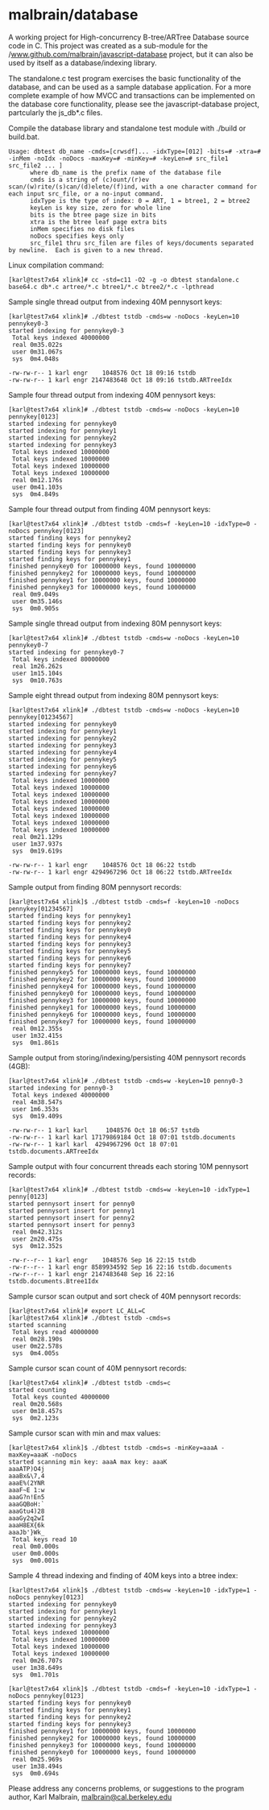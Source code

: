 malbrain/database
==========================

A working project for High-concurrency B-tree/ARTree Database source code in C.  This project was created as a sub-module for the /www.github.com/malbrain/javascript-database project, but it can also be used by itself as a database/indexing library.

The standalone.c test program exercises the basic functionality of the database, and can be used as a sample database application.  For a more complete example of how MVCC and transactions can be implemented on the database core functionality, please see the javascript-database project, partcularly the js_db*.c files.

Compile the database library and standalone test module with ./build or build.bat.

```
Usage: dbtest db_name -cmds=[crwsdf]... -idxType=[012] -bits=# -xtra=# -inMem -noIdx -noDocs -maxKey=# -minKey=# -keyLen=# src_file1 src_file2 ... ]
      where db_name is the prefix name of the database file
      cmds is a string of (c)ount/(r)ev scan/(w)rite/(s)can/(d)elete/(f)ind, with a one character command for each input src_file, or a no-input command.
      idxType is the type of index: 0 = ART, 1 = btree1, 2 = btree2
      keyLen is key size, zero for whole line
      bits is the btree page size in bits
      xtra is the btree leaf page extra bits
      inMem specifies no disk files
      noDocs specifies keys only
      src_file1 thru src_filen are files of keys/documents separated by newline.  Each is given to a new thread.
```
Linux compilation command:

    [karl@test7x64 xlink]# cc -std=c11 -O2 -g -o dbtest standalone.c base64.c db*.c artree/*.c btree1/*.c btree2/*.c -lpthread

Sample single thread output from indexing 40M pennysort keys:

    [karl@test7x64 xlink]# ./dbtest tstdb -cmds=w -noDocs -keyLen=10 pennykey0-3
    started indexing for pennykey0-3
     Total keys indexed 40000000
     real 0m35.022s
     user 0m31.067s
     sys  0m4.048s

    -rw-rw-r-- 1 karl engr    1048576 Oct 18 09:16 tstdb
    -rw-rw-r-- 1 karl engr 2147483648 Oct 18 09:16 tstdb.ARTreeIdx

Sample four thread output from indexing 40M pennysort keys:

    [karl@test7x64 xlink]# ./dbtest tstdb -cmds=w -noDocs -keyLen=10 pennykey[0123]
    started indexing for pennykey0
    started indexing for pennykey1
    started indexing for pennykey2
    started indexing for pennykey3
     Total keys indexed 10000000
     Total keys indexed 10000000
     Total keys indexed 10000000
     Total keys indexed 10000000
     real 0m12.176s
     user 0m41.103s
     sys  0m4.849s

Sample four thread output from finding 40M pennysort keys:

    [karl@test7x64 xlink]# ./dbtest tstdb -cmds=f -keyLen=10 -idxType=0 -noDocs pennykey[0123]
    started finding keys for pennykey2
    started finding keys for pennykey0
    started finding keys for pennykey3
    started finding keys for pennykey1
    finished pennykey0 for 10000000 keys, found 10000000
    finished pennykey2 for 10000000 keys, found 10000000
    finished pennykey1 for 10000000 keys, found 10000000
    finished pennykey3 for 10000000 keys, found 10000000
     real 0m9.049s
     user 0m35.146s
     sys  0m0.905s

Sample single thread output from indexing 80M pennysort keys:

    [karl@test7x64 xlink]# ./dbtest tstdb -cmds=w -noDocs -keyLen=10 pennykey0-7
    started indexing for pennykey0-7
     Total keys indexed 80000000
     real 1m26.262s
     user 1m15.104s
     sys  0m10.763s

Sample eight thread output from indexing 80M pennysort keys:

    [karl@test7x64 xlink]# ./dbtest tstdb -cmds=w -noDocs -keyLen=10 pennykey[01234567]
    started indexing for pennykey0
    started indexing for pennykey1
    started indexing for pennykey2
    started indexing for pennykey3
    started indexing for pennykey4
    started indexing for pennykey5
    started indexing for pennykey6
    started indexing for pennykey7
     Total keys indexed 10000000
     Total keys indexed 10000000
     Total keys indexed 10000000
     Total keys indexed 10000000
     Total keys indexed 10000000
     Total keys indexed 10000000
     Total keys indexed 10000000
     Total keys indexed 10000000
     real 0m21.129s
     user 1m37.937s
     sys  0m19.619s

    -rw-rw-r-- 1 karl engr    1048576 Oct 18 06:22 tstdb
    -rw-rw-r-- 1 karl engr 4294967296 Oct 18 06:22 tstdb.ARTreeIdx

Sample output from finding 80M pennysort records:

    [karl@test7x64 xlink]$ ./dbtest tstdb -cmds=f -keyLen=10 -noDocs pennykey[01234567]
    started finding keys for pennykey1
    started finding keys for pennykey2
    started finding keys for pennykey0
    started finding keys for pennykey4
    started finding keys for pennykey3
    started finding keys for pennykey5
    started finding keys for pennykey6
    started finding keys for pennykey7
    finished pennykey5 for 10000000 keys, found 10000000
    finished pennykey2 for 10000000 keys, found 10000000
    finished pennykey4 for 10000000 keys, found 10000000
    finished pennykey0 for 10000000 keys, found 10000000
    finished pennykey3 for 10000000 keys, found 10000000
    finished pennykey1 for 10000000 keys, found 10000000
    finished pennykey6 for 10000000 keys, found 10000000
    finished pennykey7 for 10000000 keys, found 10000000
     real 0m12.355s
     user 1m32.415s
     sys  0m1.861s

Sample output from storing/indexing/persisting 40M pennysort records (4GB):

    [karl@test7x64 xlink]# ./dbtest tstdb -cmds=w -keyLen=10 penny0-3
    started indexing for penny0-3
     Total keys indexed 40000000
     real 4m38.547s
     user 1m6.353s
     sys  0m19.409s

    -rw-rw-r-- 1 karl karl     1048576 Oct 18 06:57 tstdb
    -rw-rw-r-- 1 karl karl 17179869184 Oct 18 07:01 tstdb.documents
    -rw-rw-r-- 1 karl karl  4294967296 Oct 18 07:01 tstdb.documents.ARTreeIdx

Sample output with four concurrent threads each storing 10M pennysort records:

    [karl@test7x64 xlink]# ./dbtest tstdb -cmds=w -keyLen=10 -idxType=1 penny[0123]
    started pennysort insert for penny0
    started pennysort insert for penny1
    started pennysort insert for penny2
    started pennysort insert for penny3
     real 0m42.312s
     user 2m20.475s
     sys  0m12.352s
 
    -rw-r--r-- 1 karl engr    1048576 Sep 16 22:15 tstdb
    -rw-r--r-- 1 karl engr 8589934592 Sep 16 22:16 tstdb.documents
    -rw-r--r-- 1 karl engr 2147483648 Sep 16 22:16 tstdb.documents.Btree1Idx

Sample cursor scan output and sort check of 40M pennysort records:

    [karl@test7x64 xlink]# export LC_ALL=C
    [karl@test7x64 xlink]# ./dbtest tstdb -cmds=s
    started scanning
     Total keys read 40000000
     real 0m28.190s
     user 0m22.578s
     sys  0m4.005s

Sample cursor scan count of 40M pennysort records:

    [karl@test7x64 xlink]# ./dbtest tstdb -cmds=c
    started counting
     Total keys counted 40000000
     real 0m20.568s
     user 0m18.457s
     sys  0m2.123s

Sample cursor scan with min and max values:

    [karl@test7x64 xlink]$ ./dbtest tstdb -cmds=s -minKey=aaaA -maxKey=aaaK -noDocs
    started scanning min key: aaaA max key: aaaK
    aaaATP)O4j
    aaaBx&\7,4
    aaaE%(2YNR
    aaaF~E 1:w
    aaaG?n!En5
    aaaGQBoH:`
    aaaGtu4)28
    aaaGy2q2wI
    aaaH8EX{6k
    aaaJb'}Wk_
     Total keys read 10
     real 0m0.000s
     user 0m0.000s
     sys  0m0.001s

Sample 4 thread indexing and finding of 40M keys into a btree index:

    [karl@test7x64 xlink]$ ./dbtest tstdb -cmds=w -keyLen=10 -idxType=1 -noDocs pennykey[0123]
    started indexing for pennykey0
    started indexing for pennykey1
    started indexing for pennykey2
    started indexing for pennykey3
     Total keys indexed 10000000
     Total keys indexed 10000000
     Total keys indexed 10000000
     Total keys indexed 10000000
     real 0m26.707s
     user 1m38.649s
     sys  0m1.701s

    [karl@test7x64 xlink]$ ./dbtest tstdb -cmds=f -keyLen=10 -idxType=1 -noDocs pennykey[0123]
    started finding keys for pennykey0
    started finding keys for pennykey1
    started finding keys for pennykey2
    started finding keys for pennykey3
    finished pennykey1 for 10000000 keys, found 10000000
    finished pennykey2 for 10000000 keys, found 10000000
    finished pennykey3 for 10000000 keys, found 10000000
    finished pennykey0 for 10000000 keys, found 10000000
     real 0m25.969s
     user 1m38.494s
     sys  0m0.694s

Please address any concerns problems, or suggestions to the program author, Karl Malbrain, malbrain@cal.berkeley.edu
